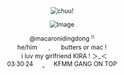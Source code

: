 
<div align="center"> 

![chuu!](https://komarev.com/ghpvc/?username=your-macaronidingdong) 
</div>

<div align="center">
  
![Image](https://github.com/user-attachments/assets/e167ae82-c998-4118-aad6-c66932092f27)
</div>

<p align="center">
@macaronidingdong ꜝꜝ <br>
 he/him⠀⠀﹐⠀⠀butters or mac ! <br>
 ⠀i luv my girlfriend KIRA ! ＞_＜ <br>
03·30·24⠀⠀‸⠀⠀KFMM GANG ON TOP
 
